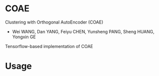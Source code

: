 # COAE
Clustering with Orthogonal AutoEncoder (COAE)
  * Wei WANG, Dan YANG, Feiyu CHEN, Yunsheng PANG, Sheng HUANG, Yongxin GE

Tensorflow-based implementation of COAE

Usage
=
